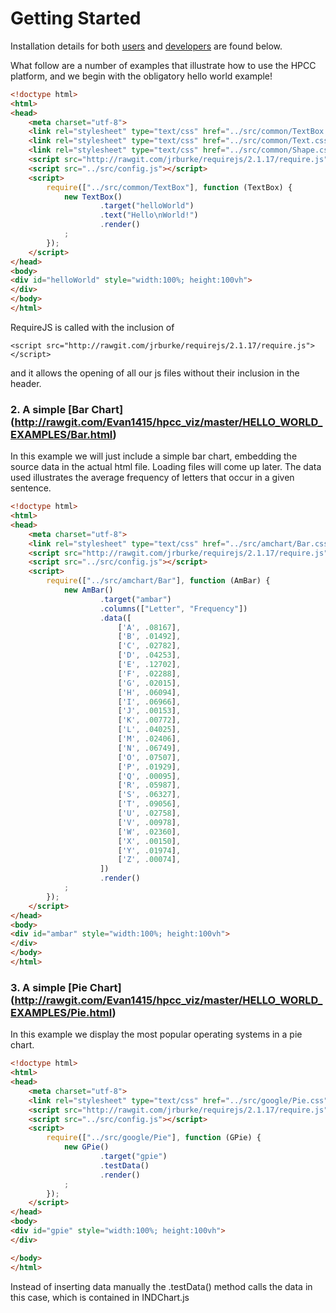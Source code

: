 # Getting Started
Installation details for both  [users](https://github.com/hpcc-systems/Visualization/wiki#end-users) and  [developers](https://github.com/hpcc-systems/Visualization/wiki#developers) are found below. 

What follow are a number of examples that illustrate how to use the HPCC platform, and we begin with the obligatory hello world example!
```html
<!doctype html>
<html>
<head>
    <meta charset="utf-8">   
    <link rel="stylesheet" type="text/css" href="../src/common/TextBox.css">
    <link rel="stylesheet" type="text/css" href="../src/common/Text.css">
    <link rel="stylesheet" type="text/css" href="../src/common/Shape.css">
    <script src="http://rawgit.com/jrburke/requirejs/2.1.17/require.js"></script>
    <script src="../src/config.js"></script>
    <script>
        require(["../src/common/TextBox"], function (TextBox) {
            new TextBox()
                    .target("helloWorld")
                    .text("Hello\nWorld!")
                    .render()
            ;
        });
    </script>
</head>
<body>
<div id="helloWorld" style="width:100%; height:100vh">
</div>
</body>
</html>
```

RequireJS is called with the inclusion of

    <script src="http://rawgit.com/jrburke/requirejs/2.1.17/require.js"></script>
    
and it allows the opening of all our js files without their inclusion in the header.


### 2. A simple [Bar Chart] (http://rawgit.com/Evan1415/hpcc_viz/master/HELLO_WORLD_EXAMPLES/Bar.html)
In this example we will just include a simple bar chart, embedding the source data in the actual html file. Loading files will come up later. 
The data used illustrates the average frequency of letters that occur in a given sentence. 

``` html
<!doctype html>
<html>
<head>
    <meta charset="utf-8">
    <link rel="stylesheet" type="text/css" href="../src/amchart/Bar.css">
    <script src="http://rawgit.com/jrburke/requirejs/2.1.17/require.js"></script>
    <script src="../src/config.js"></script>
    <script>
        require(["../src/amchart/Bar"], function (AmBar) {
            new AmBar()
                    .target("ambar")
                    .columns(["Letter", "Frequency"])
                    .data([
                        ['A', .08167],
                        ['B', .01492],
                        ['C', .02782],
                        ['D', .04253],
                        ['E', .12702],
                        ['F', .02288],
                        ['G', .02015],
                        ['H', .06094],
                        ['I', .06966],
                        ['J', .00153],
                        ['K', .00772],
                        ['L', .04025],
                        ['M', .02406],
                        ['N', .06749],
                        ['O', .07507],
                        ['P', .01929],
                        ['Q', .00095],
                        ['R', .05987],
                        ['S', .06327],
                        ['T', .09056],
                        ['U', .02758],
                        ['V', .00978],
                        ['W', .02360],
                        ['X', .00150],
                        ['Y', .01974],
                        ['Z', .00074],
                    ])
                    .render()
            ;
        });
    </script>
</head>
<body>
<div id="ambar" style="width:100%; height:100vh">
</div>
</body>
</html>

```

### 3. A simple [Pie Chart] (http://rawgit.com/Evan1415/hpcc_viz/master/HELLO_WORLD_EXAMPLES/Pie.html)
In this example we display the most popular operating systems in a pie chart. 
``` html
<!doctype html>
<html>
<head>
    <meta charset="utf-8">
    <link rel="stylesheet" type="text/css" href="../src/google/Pie.css">
    <script src="http://rawgit.com/jrburke/requirejs/2.1.17/require.js"></script>
    <script src="../src/config.js"></script>
    <script>
        require(["../src/google/Pie"], function (GPie) {
            new GPie()
                    .target("gpie")
                    .testData()
                    .render()
            ;
        });
    </script>
</head>
<body>
<div id="gpie" style="width:100%; height:100vh">
</div>

</body>
</html>
```
Instead of inserting data manually the .testData() method calls the data in this case, which is contained in INDChart.js
